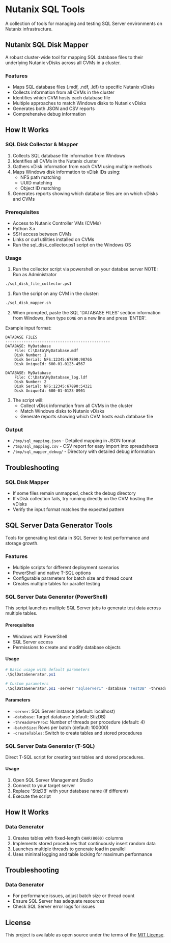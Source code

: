 # Nutanix SQL Tools

A collection of tools for managing and testing SQL Server environments on Nutanix infrastructure.

## Nutanix SQL Disk Mapper

A robust cluster-wide tool for mapping SQL database files to their underlying Nutanix vDisks across all CVMs in a cluster.

### Features

- Maps SQL database files (.mdf, .ndf, .ldf) to specific Nutanix vDisks
- Collects information from all CVMs in the cluster
- Identifies which CVM hosts each database file
- Multiple approaches to match Windows disks to Nutanix vDisks
- Generates both JSON and CSV reports
- Comprehensive debug information

## How It Works

### SQL Disk Collector & Mapper

1. Collects SQL database file information from Windows
2. Identifies all CVMs in the Nutanix cluster
3. Gathers vDisk information from each CVM using multiple methods 
4. Maps Windows disk information to vDisk IDs using:
   - NFS path matching
   - UUID matching
   - Object ID matching
5. Generates reports showing which database files are on which vDisks and CVMs

### Prerequisites

- Access to Nutanix Controller VMs (CVMs)
- Python 3.x
- SSH access between CVMs
- Links or curl utilities installed on CVMs
- Run the sql_disk_collector.ps1 script on the Windows OS 

### Usage

1. Run the collector script via powershell on your databse server
NOTE: Run as Administrator

```bash
./sql_disk_file_collector.ps1
```

1. Run the script on any CVM in the cluster:

```bash
./sql_disk_mapper.sh
```

2. When prompted, paste the SQL 'DATABASE FILES' section information from Windows, then type `DONE` on a new line and press 'ENTER'.

Example input format:

```
DATABASE FILES
----------------------------------------------
DATABASE: MyDatabase
    File: C:\Data\MyDatabase.mdf
    Disk Number: 1
    Disk Serial: NFS:12345:67890:98765
    Disk UniqueId: 600-01-0123-4567

DATABASE: MyDatabase
    File: C:\Data\MyDatabase_log.ldf
    Disk Number: 2
    Disk Serial: NFS:12345:67890:54321
    Disk UniqueId: 600-01-0123-8901
```

3. The script will:
   - Collect vDisk information from all CVMs in the cluster
   - Match Windows disks to Nutanix vDisks
   - Generate reports showing which CVM hosts each database file

### Output

- `/tmp/sql_mapping.json` - Detailed mapping in JSON format
- `/tmp/sql_mapping.csv` - CSV report for easy import into spreadsheets
- `/tmp/sql_mapper_debug/` - Directory with detailed debug information

## Troubleshooting

### SQL Disk Mapper

- If some files remain unmapped, check the debug directory
- If vDisk collection fails, try running directly on the CVM hosting the vDisks
- Verify the input format matches the expected pattern

## SQL Server Data Generator Tools

Tools for generating test data in SQL Server to test performance and storage growth.

### Features

- Multiple scripts for different deployment scenarios
- PowerShell and native T-SQL options
- Configurable parameters for batch size and thread count
- Creates multiple tables for parallel testing

### SQL Server Data Generator (PowerShell)

This script launches multiple SQL Server jobs to generate test data across multiple tables.

#### Prerequisites

- Windows with PowerShell
- SQL Server access
- Permissions to create and modify database objects

#### Usage

```powershell
# Basic usage with default parameters
.\SqlDataGenerator.ps1

# Custom parameters
.\SqlDataGenerator.ps1 -server "sqlserver1" -database "TestDB" -threadsPerProc 8 -batchSize 50000 -createTables
```

#### Parameters

- `-server`: SQL Server instance (default: localhost)
- `-database`: Target database (default: StizDB)
- `-threadsPerProc`: Number of threads per procedure (default: 4)
- `-batchSize`: Rows per batch (default: 100000)
- `-createTables`: Switch to create tables and stored procedures

### SQL Server Data Generator (T-SQL)

Direct T-SQL script for creating test tables and stored procedures.

#### Usage

1. Open SQL Server Management Studio
2. Connect to your target server
3. Replace 'StizDB' with your database name (if different)
4. Execute the script

## How It Works

### Data Generator

1. Creates tables with fixed-length `CHAR(8000)` columns
2. Implements stored procedures that continuously insert random data
3. Launches multiple threads to generate load in parallel
4. Uses minimal logging and table locking for maximum performance

## Troubleshooting

### Data Generator

- For performance issues, adjust batch size or thread count
- Ensure SQL Server has adequate resources
- Check SQL Server error logs for issues

## License

This project is available as open source under the terms of the [MIT License](https://opensource.org/licenses/MIT).
